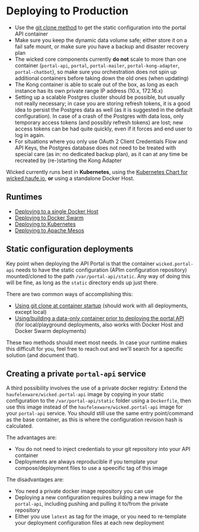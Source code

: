 # Deploying to Production

* Use the [git clone method](static-config-git-clone.md) to get the static configuration into the portal API container
* Make sure you keep the dynamic data volume safe; either store it on a fail safe mount, or make sure you have a backup and disaster recovery plan
* The wicked core components currently **do not** scale to more than one container (`portal-api`, `portal`, `portal-mailer`, `portal-kong-adapter`, `portal-chatbot`), so make sure you orchestration does not spin up additional containers before taking down the old ones (when updating)
* The Kong container is able to scale out of the box, as long as each instance has its own private range IP address (10.x, 172.16.x)
* Setting up a scalable Postgres cluster should be possible, but usually not really necessary; in case you are storing refresh tokens, it is a good idea to persist the Postgres data as well (as it is suggested in the default configuration). In case of a crash of the Postgres with data loss, only temporary access tokens (and possibly refresh tokens) are lost; new access tokens can be had quite quickly, even if it forces and end user to log in again.
* For situations where you only use OAuth 2 Client Credentials Flow and API Keys, the Postgres database does not need to be treated with special care (as in: no dedicated backup plan), as it can at any time be recreated by (re-)starting the Kong Adapter

Wicked currently runs best in **Kubernetes**, using the [Kubernetes Chart for wicked.haufe.io](https://github.com/Haufe-Lexware/wicked.haufe.io/tree/master/wicked), **or** using a standalone Docker Host.

## Runtimes

* [Deploying to a single Docker Host](deploying-to-docker-host.md)
* [Deploying to Docker Swarm](deploying-to-swarm.md)
* [Deploying to Kubernetes](deploying-to-kubernetes.md)
* [Deploying to Apache Mesos](deploying-to-mesos.md)

## Static configuration deployments

Key point when deploying the API Portal is that the container `wicked.portal-api` needs to have the static configuration (APIm configuration repository) mounted/cloned to the path `/var/portal-api/static`. Any way of doing this will be fine, as long as the `static` directory ends up just there.

There are two common ways of accomplishing this:

* [Using git clone at container startup](static-config-git-clone.md) (should work with all deployments, except local)
* [Using/building a data-only container prior to deploying the portal API](static-config-dataonly-container.md) (for local/playground deployments, also works with Docker Host and Docker Swarm deployments)

These two methods should meet most needs. In case your runtime makes this difficult for you, feel free to reach out and we'll search for a specific solution (and document that).

## Creating a private `portal-api` service

A third possibility involves the use of a private docker registry: Extend the `haufelexware/wicked.portal-api` image by copying in your static configuration to the `/var/portal-api/static` folder using a `Dockerfile`, then use this image instead of the `haufelexware/wicked.portal-api` image for your `portal-api` service. You should still use the same entry point/command as the base container, as this is where the configuration revision hash is calculated.

The advantages are:

* You do not need to inject credentials to your git repository into your API container
* Deployments are always reproducible if you template your compose/deployment files to use a speecific tag of this image

The disadvantages are:

* You need a private docker image repository you can use
* Deploying a new configuration requires building a new image for the `portal-api`, including pushing and pulling it to/from the private repository
* Either you use `latest` as tag for the image, or you need to re-template your deployment configuration files at each new deployment

